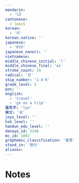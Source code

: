 ```yaml
---
mandarin:
  - 'lǚ'
cantonese:
  - leoi5
korean:
  - '려'
korean_native: ''
japanese:
  - 'RYO'
japanese_nanori: ''
vietnamese:
middle_chinese_initial: 'l'
middle_chinese_final: 'ɨʌ'
stroke_count: 10
radical: '方'
skip_number: '1-4-6'
grade_level: 3
pos: ''
english:
  - 'travel'
  - 'go on a trip'
羅馬字: 'lyo'
韓文: '료'
joyo_level: ''
hsk_level: ''
hanmun_edu_level: ''
danayo_id: 3148
mc_id: 1002
graphemic_classification: '會意'
stand_in: '旅行'
aliases:
---
```


# Notes
